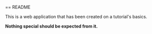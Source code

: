== README

This is a web application that has been created on a tutorial's basics.

**Nothing special should be expected from it.**